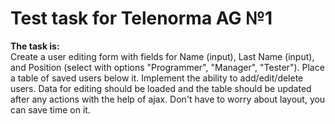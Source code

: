 # Test task for Telenorma AG №1

<b>The task is: </b>
</br>
Create a user editing form with fields for Name (input), Last Name (input), and Position (select with options "Programmer", "Manager", "Tester").
Place a table of saved users below it.
Implement the ability to add/edit/delete users.
Data for editing should be loaded and the table should be updated after any actions with the help of ajax.
Don't have to worry about layout, you can save time on it.
